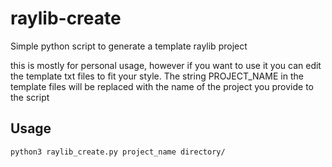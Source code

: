 # raylib-create
Simple python script to generate a template raylib project

this is mostly for personal usage, however if you want to use it you can edit the template txt files to fit your style. The string PROJECT_NAME in the template files will be replaced with the name of the project you provide to the script

## Usage
`python3 raylib_create.py project_name directory/`
